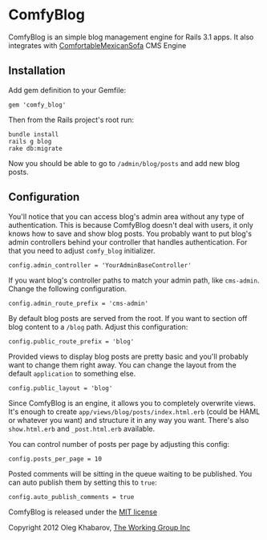# ComfyBlog

ComfyBlog is an simple blog management engine for Rails 3.1 apps. It also integrates with [ComfortableMexicanSofa](https://github.com/comfy/comfortable-mexican-sofa) CMS Engine

## Installation

Add gem definition to your Gemfile:
    
    gem 'comfy_blog'
    
Then from the Rails project's root run:
    
    bundle install
    rails g blog
    rake db:migrate
    
Now you should be able to go to `/admin/blog/posts` and add new blog posts.

## Configuration

You'll notice that you can access blog's admin area without any type of authentication.
This is because ComfyBlog doesn't deal with users, it only knows how to save and show 
blog posts. You probably want to put blog's admin controllers behind your controller
that handles authentication. For that you need to adjust `comfy_blog` initializer.
    
    config.admin_controller = 'YourAdminBaseController'
    
If you want blog's controller paths to match your admin path, like `cms-admin`. Change
the following configuration.
    
    config.admin_route_prefix = 'cms-admin'
    
By default blog posts are served from the root. If you want to section off blog content
to a `/blog` path. Adjust this configuration:
    
    config.public_route_prefix = 'blog'
    
Provided views to display blog posts are pretty basic and you'll probably want to change
them right away. You can change the layout from the default `application` to something else.
    
    config.public_layout = 'blog'
    
Since ComfyBlog is an engine, it allows you to completely overwrite views. It's enough to
create `app/views/blog/posts/index.html.erb` (could be HAML or whatever you want) and structure
it in any way you want. There's also `show.html.erb` and `_post.html.erb` available.
    
You can control number of posts per page by adjusting this config:
    
    config.posts_per_page = 10
    
Posted comments will be sitting in the queue waiting to be published. You can auto publish them
by setting this to `true`:

    config.auto_publish_comments = true


ComfyBlog is released under the [MIT license](https://github.com/comfy/comfy-blog/raw/master/LICENSE) 

Copyright 2012 Oleg Khabarov, [The Working Group Inc](http://www.twg.ca)